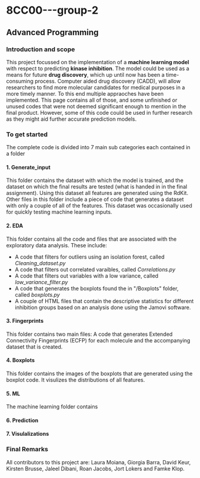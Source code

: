 # 8CC00---group-2
## Advanced Programming

### Introduction and scope
This project focussed on the implementation of a **machine learning model** with respect to predicting **kinase inhibition**. The model could be used as a means for future **drug discovery**, which up until now has been a time-consuming process. Computer aided drug discovery (CADD), will allow researchers to find more molecular candidates for medical purposes in a more timely manner. To this end multiple appraoches have been implemented. This page contains all of those, and some unfinished or unused codes that were not deemed significant enough to mention in the final product. However, some of this code could be used in further research as they might aid further accurate prediction models.

### To get started
The complete code is divided into 7 main sub categories each contained in a folder
#### 1. Generate_input
This folder contains the dataset with which the model is trained, and the dataset on which the final results are tested (what is handed in in the final assignment). Using this dataset all features are generated using the RdKit. Other files in this folder include a piece of code that  generates a dataset with only a couple of all of the features. This dataset was occasionally used for quickly testing machine learning inputs.

#### 2. EDA
This folder contains all the code and files that are associated with the exploratory data analysis. These include: 
- A code that filters for outliers using an isolation forest, called *Cleaning_dataset.py*
- A code that filters out correlated varaibles, called *Correlations.py*
- A code that filters out variables with a low variance, called *low_variance_filter.py*
- A code that generates the boxplots found the in "/Boxplots" folder, called *boxplots.py*
- A couple of HTML files that contain the descriptive statistics for different inhibition groups based on an analysis done using the Jamovi software.

#### 3. Fingerprints
This folder contains two main files: A code that generates Extended Connectivity Fingerprints (ECFP) for each molecule and the accompanying dataset that is created.

#### 4. Boxplots
This folder contains the images of the boxplots that are generated using the boxplot code. It visulizes the distributions of all features.

#### 5. ML
The machine learning folder contains

#### 6. Prediction
#### 7. Visulalizations


### Final Remarks
All contributors to this project are: Laura Moiana, Giorgia Barra, David Keur, Kirsten Brusse, Jaleel Dibani, Roan Jacobs, Jort Lokers and Famke Klop.





